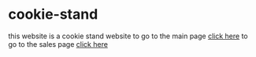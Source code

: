 # cookie-stand
this website is a cookie stand website 
to go to the main page [click here](https://tamaraalbilleh.github.io/cookie-stand/index)
to go to the sales page [click here](https://tamaraalbilleh.github.io/cookie-stand/sales)